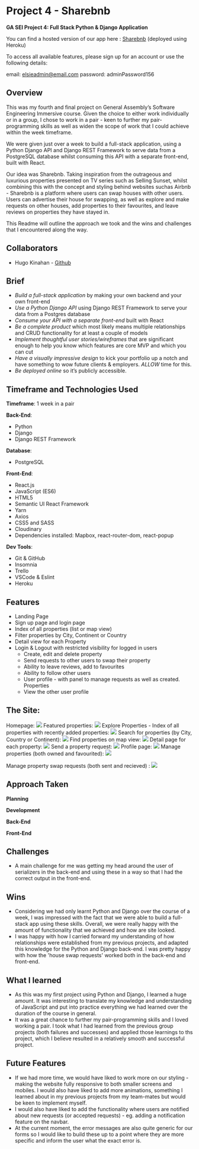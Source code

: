 # Project 4 - Sharebnb

**GA SEI Project 4: Full Stack Python & Django Application**

You can find a hosted version of our app here :  [Sharebnb](https://shareb-n-b.herokuapp.com/) (deployed using Heroku)

To access all available features, please sign up for an account or use the following details:

email: elsieadmin@email.com
password: adminPassword156

## Overview

This was my fourth and final project on General Assembly’s Software Engineering Immersive course.  Given the choice to either work individually or in a group, I chose to work in a pair - keen to further my pair-programming skills as well as widen the scope of work that I could achieve within the week timeframe.

We were given just over a week to build a full-stack application, using a Python Django API and Django REST Framework to serve data from a PostgreSQL database whilst consuming this API with a separate front-end, built with React. 

Our idea was Sharebnb.  Taking inspiration from the outrageous and luxurious properties presented on TV series such as Selling Sunset, whilst combining this with the concept and styling behind websites suchas Airbnb -  Sharebnb is a platform where users can swap houses with other users. Users can advertise their house for swapping, as well as explore and make requests on other houses, add properties to their favourites, and leave reviews on properties they have stayed in.

This Readme will outline the approach we took and the wins and challenges that I encountered along the way.

## Collaborators

* Hugo Kinahan - [Github](https://github.com/hugokinahan)
## Brief

* *Build a full-stack application* by making your own backend and your own front-end
* *Use a Python Django API* using Django REST Framework to serve your data from a Postgres database
* *Consume your API with a separate front-end* built with React
* *Be a complete product* which most likely means multiple relationships and CRUD functionality for at least a couple of models
* *Implement thoughtful user stories/wireframes* that are significant enough to help you know which features are core MVP and which you can cut
* *Have a visually impressive design* to kick your portfolio up a notch and have something to wow future clients & employers. *ALLOW* time for this.
* *Be deployed online* so it’s publicly accessible.

## Timeframe and Technologies Used

**Timeframe**: 1 week in a pair


**Back-End**:
* Python 
* Django
* Django REST Framework

**Database**:
* PostgreSQL

**Front-End**:
* React.js
* JavaScript (ES6)
* HTML5 
* Semantic UI React Framework
* Yarn
* Axios
* CSS5 and SASS
* Cloudinary
* Dependencies installed: Mapbox, react-router-dom, react-popup

**Dev Tools**:
* Git & GitHub
* Insomnia
* Trello
* VSCode & Eslint
* Heroku 

## Features

* Landing Page
* Sign up page and login page
* Index of all properties (list or map view)
* Filter properties by City, Continent or Country
* Detail view for each Property
* Login & Logout with restricted visibility for logged in users
  * Create, edit and delete property
  * Send requests to other users to swap their property
  * Ability to leave reviews, add to favourites
  * Ability to follow other users
  * User profile - with panel to manage requests as well as created. Properties
  * View the other user profile

## The Site:

<!-- Login page:
![](readme-screenshots/login-page.png)
Sign up and register your property pages:
Select relevant property types when registering your property:
![](readme-screenshots/property-types.png) -->
Homepage:
![](readme-screenshots/landing-page.png)
Featured properties:
![](readme-screenshots/landing-page-two.png)
Explore Properties - Index of all properties with recently added properties:
![](readme-screenshots/property-index.png)
Search for properties (by City, Country or Continent):
![](readme-screenshots/search-properties.png)
Find properties on map view:
![](readme-screenshots/property-map.png)
Detail page for each property:
![](readme-screenshots/property-showpage.png)
Send a property request: 
![](readme-screenshots/property-request.png)
Profile page: 
![](readme-screenshots/profile-page.png)
Manage properties (both owned and favourited):
![](readme-screenshots/profile-page-two.png)
<!-- ![](readme-screenshots/profile-page-three.png) -->

Manage property swap requests (both sent and recieved) :
![](readme-screenshots/profile-page-four.png)

<!-- Modal pop-up alerts:
![](readme-screenshots/modal-popup.png) -->



## Approach Taken

**Planning**



**Development**



**Back-End**




**Front-End**



## Challenges
* A main challenge for me was getting my head around the user of serializers in the back-end and using these in a way so that I had the correct output in the front-end. 

## Wins
* Considering we had only learnt Python and Django over the course of a week, I was impressed with the fact that we were able to build a full-stack app using these skills. Overall, we were really happy with the amount of functionality that we achieved and how are site looked.
* I was happy with how I carried forward my understanding of how relationships were established from my previous projects, and adapted this knowledge for the Python and Django back-end. I was pretty happy with how the 'house swap requests' worked both in the back-end and front-end.

## What I learned
* As this was my first project using Python and Django, I learned a huge amount. It was interesting to translate my knowledge and understanding of JavaScript and put into practice everything we had learned over the duration of the course in general.
* It was a great chance to further my pair-programming skills and I loved working a pair. I took what I had learned from the previous group projects (both failures and successes) and applied those learnings to ths project, which I believe resulted in a relatively smooth and successful project.

## Future Features

* If we had more time, we would have liked to work more on our styling - making the website fully responsive to both smaller screens and mobiles. I would also have liked to add more animations, something I learned about in my previous projects from my team-mates but would be keen to implement myself.
* I would also have liked to add the functionality where users are notified about new requests (or accepted requests) - eg. adding a notification feature on the navbar.
* At the current moment, the error messages are also quite generic for our forms so I would like to build these up to a point where they are more specific and inform the user what the exact error is.
